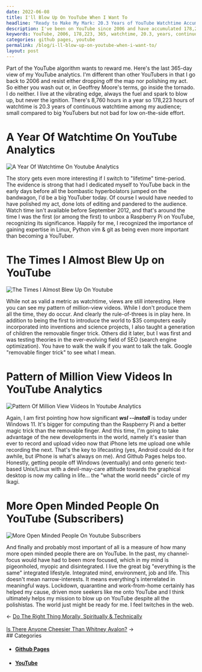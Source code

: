 ```yaml
---
date: 2022-06-08
title: I'll Blow Up On YouTube When I Want To
headline: "Ready to Make My Mark: 20.3 Years of YouTube Watchtime Accumulated in One Year"
description: I've been on YouTube since 2006 and have accumulated 178,223 hours of watchtime in the last 365 days - equivalent to 20.3 years of continuous watchtime! My videos have been successful in introducing the world to the Raspberry Pi and teaching a generation of children the removable finger trick. Now, I'm taking advantage of new technology like iPhone and Github Pages to record and upload videos more easily.
keywords: YouTube, 2006, 178,223, 365, watchtime, 20.3, years, continuous, Raspberry Pi, removable finger trick, iPhone, Github Pages, Windows, storm, polished, presence
categories: github pages, youtube
permalink: /blog/i-ll-blow-up-on-youtube-when-i-want-to/
layout: post
---
```



Part of the YouTube algorithm wants to reward me. Here's the last 365-day view
of my YouTube analytics. I'm different than other YouTubers in that I go back
to 2006 and resist either dropping off the map nor polishing my act. So either
you wash out or, in Geoffrey Moore's terms, go inside the tornado. I do
neither. I live at the vibrating edge, always the fuel and spark to blow up,
but never the ignition. There's 8,760 hours in a year so 178,223 hours of
watchtime is 20.3 years of continuous watchtime among my audience; small
compared to big YouTubers but not bad for low on-the-side effort.

# A Year Of Watchtime On YouTube Analytics

![A Year Of Watchtime On Youtube Analytics](/assets/images/a-year-of-watchtime-on-youtube-analytics.jpg)

The story gets even more interesting if I switch to "lifetime" time-period. The
evidence is strong that had I dedicated myself to YouTube back in the early
days before all the bombastic hyperbolators jumped on the bandwagon, I'd be a
big YouTuber today. Of course I would have needed to have polished my act, done
lots of editing and pandered to the audience. Watch time isn't available before
September 2012, and that's around the time I was the first (or among the first)
to unbox a Raspberry Pi on YouTube, recognizing its significance. Happily for
me, I recognized the importance of gaining expertise in Linux, Python vim & git
as being even more important than becoming a YouTuber.

# The Times I Almost Blew Up on YouTube

![The Times I Almost Blew Up On Youtube](/assets/images/the-times-I-almost-blew-up-on-youtube.jpg)

While not as valid a metric as watchtime, views are still interesting. Here you
can see my pattern of million-view videos. While I don't produce them all the
time, they do occur. And clearly the rule-of-threes is in play here. In
addition to being the first to introduce the world to $35 computers easily
incorporated into inventions and science projects, I also taught a generation
of children the removable finger trick. Others did it later, but I was first
and was testing theories in the ever-evolving field of SEO (search engine
optimization). You have to walk the walk if you want to talk the talk. Google
"removable finger trick" to see what I mean.

# Pattern of Million View Videos In YouTube Analytics

![Pattern Of Million View Viideos In Youtube Analytics](/assets/images/pattern-of-million-view-viideos-in-youtube-analytics.jpg)

Again, I am first pointing how how significant ***wsl --install*** is today
under Windows 11. It's bigger for computing than the Raspberry Pi and a better
magic trick than the removable finger. And this time, I'm going to take
advantage of the new developments in the world, namely it's easier than ever to
record and upload video now that iPhone lets me upload one while recording the
next. That's the key to lifecasting (yes, Android could do it for awhile, but
iPhone is what's always on me). And Github Pages helps too. Honestly, getting
people off Windows (eventually) and onto generic text-based Unix/Linux with a
devil-may-care attitude towards the graphical desktop is now my calling in
life... the "what the world needs" circle of my Ikagi.

# More Open Minded People On YouTube (Subscribers)

![More Open Minded People On Youtube Subscribers](/assets/images/more-open-minded-people-on-youtube-subscribers.jpg)

And finally and probably most important of all is a measure of how many more
open minded people there are on YouTube. In the past, my channel-focus would
have had to been more focused, which in my mind is pigeonholed, myopic and
disintegrated. I live the great big "everything is the same" integrated
lifestyle. Integrated mind, environment, job and life. This doesn't mean
narrow-interests. It means everything's interrelated in meaningful ways.
Lockdown, quarantine and work-from-home certainly has helped my cause, driven
more seekers like me onto YouTube and I think ultimately helps my mission to
blow up on YouTube despite all the polishistas. The world just might be ready
for me. I feel twitches in the web.


<div class="post-nav"><div class="post-nav-prev"><span class="arrow">&larr;&nbsp;</span><a href="/blog/do-the-right-thing-morally-spiritually-technically">Do The Right Thing Morally, Spiritually & Technically</a></div> &nbsp; <div class="post-nav-next"><a href="/blog/is-there-anyone-cheesier-than-whitney-avalon">Is There Anyone Cheesier Than Whitney Avalon?</a><span class="arrow">&nbsp;&rarr;</span></div></div>
## Categories

<ul>
<li><h4><a href='/github-pages/'>Github Pages</a></h4></li>
<li><h4><a href='/youtube/'>YouTube</a></h4></li></ul>
